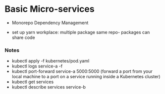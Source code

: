 # Basic Micro-services

- Monorepo Dependency Management

- set up yarn workplace: multiple package same repo- packages can share code

### Notes

- kubectl apply -f kubernetes/pod.yaml
- kubectl logs service-a -f
- kubectl port-forward service-a 5000:5000 (forward a port from your local machine to a port on a service running inside a Kubernetes cluster)
- kubectl get services
- kubectl describe services service-b
